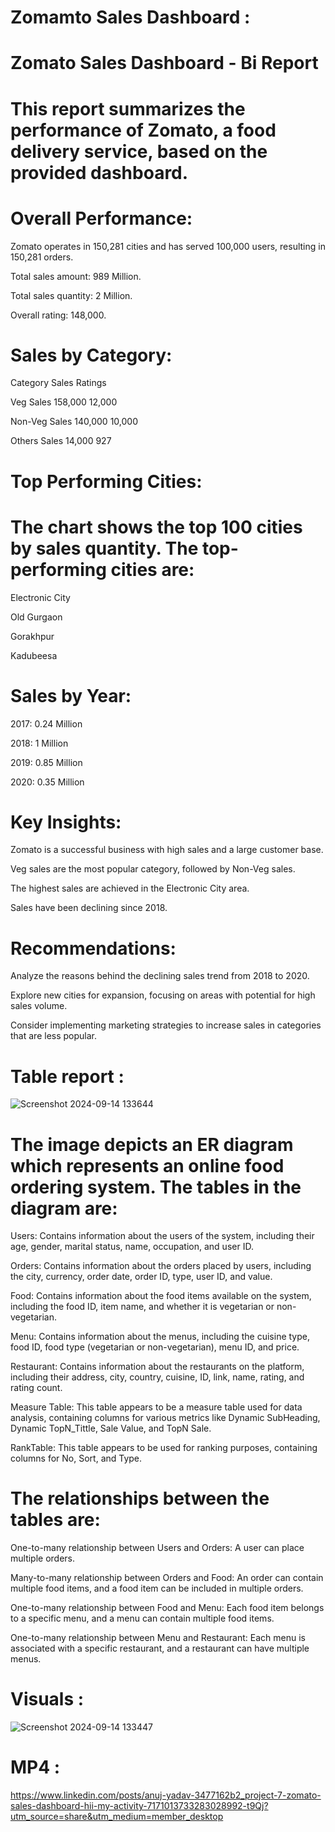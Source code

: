 # Zomamto Sales Dashboard :

# Zomato Sales Dashboard - Bi Report

# This report summarizes the performance of Zomato, a food delivery service, based on the provided dashboard.

# Overall Performance:

Zomato operates in 150,281 cities and has served 100,000 users, resulting in 150,281 orders.

Total sales amount: 989 Million.

Total sales quantity: 2 Million.

Overall rating: 148,000.

# Sales by Category:

Category	Sales	Ratings

Veg Sales	158,000	12,000

Non-Veg Sales	140,000	10,000

Others Sales	14,000	927

# Top Performing Cities:

# The chart shows the top 100 cities by sales quantity. The top-performing cities are:

Electronic City

Old Gurgaon

Gorakhpur

Kadubeesa

# Sales by Year:

2017: 0.24 Million

2018: 1 Million

2019: 0.85 Million

2020: 0.35 Million

# Key Insights:

Zomato is a successful business with high sales and a large customer base.

Veg sales are the most popular category, followed by Non-Veg sales.

The highest sales are achieved in the Electronic City area.

Sales have been declining since 2018.

# Recommendations:

Analyze the reasons behind the declining sales trend from 2018 to 2020.

Explore new cities for expansion, focusing on areas with potential for high sales volume.

Consider implementing marketing strategies to increase sales in categories that are less popular.

# Table report : 

![Screenshot 2024-09-14 133644](https://github.com/user-attachments/assets/586d7905-678b-4f36-aea2-7f7003fdbc7e)


# The image depicts an ER diagram which represents an online food ordering system. The tables in the diagram are:

Users: Contains information about the users of the system, including their age, gender, marital status, name, occupation, and user ID.

Orders: Contains information about the orders placed by users, including the city, currency, order date, order ID, type, user ID, and value.

Food: Contains information about the food items available on the system, including the food ID, item name, and whether it is vegetarian or non-vegetarian.

Menu: Contains information about the menus, including the cuisine type, food ID, food type (vegetarian or non-vegetarian), menu ID, and price.

Restaurant: Contains information about the restaurants on the platform, including their address, city, country, cuisine, ID, link, name, rating, and rating count.

Measure Table: This table appears to be a measure table used for data analysis, containing columns for various metrics like Dynamic SubHeading, Dynamic TopN_Tittle, Sale Value, and TopN Sale.

RankTable: This table appears to be used for ranking purposes, containing columns for No, Sort, and Type.

# The relationships between the tables are:

One-to-many relationship between Users and Orders: A user can place multiple orders.

Many-to-many relationship between Orders and Food: An order can contain multiple food items, and a food item can be included in multiple orders.

One-to-many relationship between Food and Menu: Each food item belongs to a specific menu, and a menu can contain multiple food items.

One-to-many relationship between Menu and Restaurant: Each menu is associated with a specific restaurant, and a restaurant can have multiple menus.

# Visuals :

![Screenshot 2024-09-14 133447](https://github.com/user-attachments/assets/cb1da439-41d8-44aa-8b6b-084c6b83f8d2)

# MP4 : 

https://www.linkedin.com/posts/anuj-yadav-3477162b2_project-7-zomato-sales-dashboard-hii-my-activity-7171013733283028992-t9Qj?utm_source=share&utm_medium=member_desktop

